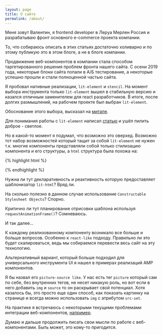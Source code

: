 ```yaml
---
layout: page
title: О сайте
permalink: /about/
---
```

Меня зовут Валентин, я frontend developer в Леруа Мерлен Россия и разрабатываю фронт основного e-commerce проекта компании.

То, что собираюсь описать в этих статьях достаточно холиварно и по этому публикую это в этом блоге, а не в блоге компании.

Продвижение веб-компонентов в компании стала способом таргетированного решения проблем фронта нашего сайта. С осени 2019 года, некоторые блоки сайта попали в А/Б тестирование, а некоторые успешно прошли и стали полноценной частью сайта.

Я пробовал нативные реализации, `lit-element` и `stencil`. На момент выбора инструмента только `lit-element` вышел в стабильную версию и казался отличным заменителем для react разработчиков. В итоге, после долгих размышлений, на рабочем проекте был выбран `lit-element`.

Обоснование этого выбора, высказал на [митапе](https://www.youtube.com/embed/LryXMX-AnvA?start=2724).

Для понимания работы с `lit-element` написал [статью](https://habr.com/ru/post/445438/) и ушёл пилить доброе - светлое.

Но в какой-то момент я подумал, что возможно это оверхед. Возможно тот набор возможностей который тащит за собой `lit-element` не нужен т.к. многие компоненты представляли собой только стилизацию компонента и его структуры, а `html` структура была похожа на:

{% highlight html %}
<style>...</style>
<slot></slot>
{% endhighlight %}

Нужна ли тут декларативность и реактивность которую предоставляет шаблонизатор `lit-html`? Вряд ли.

На сколько полезно в данном случае использование `Constructable Stylesheet Objects`? Спорно.

Критично ли тут планирование отрисовки шаблона используя `requestAnimationFrame()`? Сомневаюсь.

И так далее... 

К каждому реализованному компоненту возникало все больше и больше вопросов. Особенно к `react-like` подходу. Правильно ли это будет скалироваться, ведь мы собираемся перевести весь сайт на эту технологию.

Альтернативный вариант, который больше подходил для универсального инструмента UI я нашел в примерах реализаций AMP компонентов.

Я бы назвал его `picture-source like`. У нас есть тег `picture` который сам по себе, без внутренних тегов, не несет никакую роль, но вот если в него добавить `img` и `source` то он раскрывает свой потенциал. Хотя казалось бы, это просто еще один способ, как показать картинку на странице и всегда можно использовать `img` с атрибутом `src-set`.

На практике я встречаюсь с некоторыми текущими проблемами интеграции веб-компонентов, [например](https://medium.com/@dagot32167/%D1%81%D0%BF%D0%BE%D1%81%D0%BE%D0%B1-%D1%80%D0%B0%D0%B7%D0%BC%D0%B5%D1%81%D1%82%D0%B8%D1%82%D1%8C-%D1%8F%D0%BD%D0%B4%D0%B5%D0%BA%D1%81-%D0%BA%D0%B0%D1%80%D1%82%D1%83-%D0%B2-shadowdom-ba84a84da037).

Думаю и дальше продолжить писать свои мысли по работе с веб-компонентами. Быть может, это кому-то пригодится.
